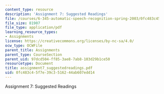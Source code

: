```yaml
---
content_type: resource
description: 'Assignment 7: Suggested Readings'
file: /courses/6-345-automatic-speech-recognition-spring-2003/0fc483c45f7e39c3516244ab607edd14_assignment7_suggestedreadings.pdf
file_size: 81907
file_type: application/pdf
learning_resource_types:
- Assignments
license: https://creativecommons.org/licenses/by-nc-sa/4.0/
ocw_type: OCWFile
parent_title: Assignments
parent_type: CourseSection
parent_uid: 97dcd504-ff85-3ae8-7ab8-103d29b1ce50
resourcetype: Document
title: assignment7_suggestedreadings.pdf
uid: 0fc483c4-5f7e-39c3-5162-44ab607edd14
---
```

Assignment 7: Suggested Readings